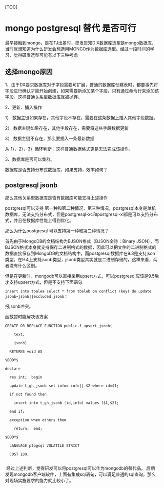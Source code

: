 [TOC]

# mongo postgresql 替代 是否可行



​	最早接触到mongo，是在TJ出差时，研发告知D·X数据库选型是mongo数据库，当时就想知道为什么研发会想选用MONGO作为数据库选型。经过一段时间的学习，觉得研发选型可能有以下三种考虑



## 选择mongo原因



1、由于DX要求数据库对于字段需要可扩展，普通的数据库创建表时，都要事先将字段进行确认才能开始创建，如果需要新添加某个字段，只有通过命令行来添加该字段，这样普通关系型数据库就被抛弃。

2、更新、插入操作

1） 数据主键如果存在，其他字段不存在，需要在这条数据上插入其他字段数据。

2） 数据主键如果存在，其他字段存在，需要将这些字段数据更新

3） 数据主键不存在，那么要插入一条最新数据

从 1），2），3）循环判断；这样普通数据格式更是无法完成该操作。

3、数据库是否可以集群。

数据库是否支持分布式数据库，如果支持，效率如何？



## postgresql jsonb

那么其他关系型数据库是否有数据库可能支持上述操作

postgresql可以支持 第一种和第二种情况，第三种情况，postgresql本身是单机数据库，无法支持分布式，但是postgresql-xc和postgresql-xl都是可以支持分布式，并且在数据库性能上得到优化。

那么为什么postgresql 可以支持第一种和第二种情况？

首先由于MongoDB的文档结构为BJSON格式（BJSON全称：Binary JSON），而BJSON格式本身就支持保存二进制格式的数据，因此可以把文件的二进制格式的数据直接保存到MongoDB的文档结构中，而postgresql数据库在9.3是支持json类型，在9.4上支持jsonb类型，jsonb类型其实就是二进制存储的，这样来看，两者没有什么区别。

但是在更新时，mongodb可以直接采用upsert方式，可以postgresql应该是9.5后才支持upsert方式，但是不支持下面语句

```insert into tbalea select * from tbaleb on conflict (key) do update jsonb=jsonb||excluded.jsonb；```

报jsonb冲突。

函数暂时能解决该方案

```
CREATE OR REPLACE FUNCTION public.f_upsert_jsonb(

    text,

    jsonb)

  RETURNS void AS

$BODY$  

declare  

  res int;  begin  

  update t_gh_jsonb set info= info|| $2 where id=$1;  

  if not found then  

    insert into t_gh_jsonb (id,info) values ($1,$2);  

  end if;  

  exception when others then  

    return;  end;  

$BODY$

  LANGUAGE plpgsql VOLATILE STRICT

  COST 100;


```




​	经过上述判断，觉得研发可以将postgresql可以作为mongodb的替代品。
​	后期发现mongodb客户端软件，上面有集成sql语句，可以满足普通的sql查询，那么对现场实施要求的能力就比较小了。






